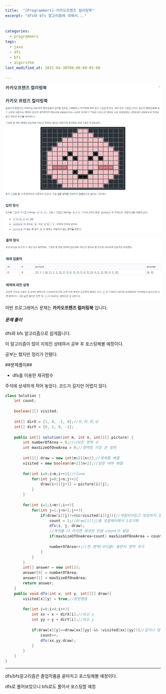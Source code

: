 ```yaml
---
title:  "[Programmers]-카카오프렌즈 컬러링북"
excerpt: "dfs와 bfs 알고리즘에 대해서..."


categories:
  - programmers
tags:
  - java
  - dfs
  - bfs
  - algorithm
last_modified_at: 2021-04-30T08:06:00-05:00

---
```



![문제](/assets/images/카카오프렌즈컬러링북1.JPG)

![문제](/assets/images/카카오프렌즈컬러링북2.JPG)


이번 프로그래머스 문제는 **카카오프렌즈 컬러링북** 입니다.

##### 문제 풀이

dfs와 bfs 알고리즘으로 쉽게풉니다.

이 알고리즘이 많이 지워진 상태여서
공부 후 포스팅해볼 예정이다.

공부는 했지만 정리가 안됐다.

##문제풀이## 
- dfs를 이용한 재귀함수

주석에 상세하게 적어 놓았다.
코드가 길지만 어렵지 않다.

```java
class Solution {
    int count;
    
    boolean[][] visited;
    
    int[] dirX = {1, 0, -1, 0};//우,하,좌,상
    int[] dirY = {0, 1, 0, -1};
    
    public int[] solution(int m, int n, int[][] picture) {
        int numberOfArea = 0;//나눠진 영역 수
        int maxSizeOfOneArea = 0;//영역중 가장 큰 범위

        int[][] draw = new int[m+2][n+2];//복제할 배열
        visited = new boolean[m+2][n+2];//방문 여부 배열
        
        for(int i=0;i<m;i++){//clone
            for(int j=0;j<n;j++){
                draw[i+1][j+1] = picture[i][j];
            }
        }

        for(int i=1;i<m+1;i++){
            for(int j=1;j<n+1;j++){
                if(draw[i][j]!=0&&!visited[i][j]){//색칠되어있고 방문하지 않았을 경우
                    count = 1;//draw[i][j]를 포함해야해서 1초기화
                    dfs(i, j, draw);
                    //재귀를 다 마치면 재귀한 만큼 count가 쌓임
                    if(maxSizeOfOneArea<count) maxSizeOfOneArea = count;//최대치
                    
                    numberOfArea++;//한 영역(사이클) 돌면서 영역 추가
                }
            }
        }       
        int[] answer = new int[2];    
        answer[0] = numberOfArea;
        answer[1] = maxSizeOfOneArea;
        return answer;
    }
    public void dfs(int x, int y, int[][] draw){
        visited[x][y] = true;//방문했음
        
        for(int i=0;i<4;i++){
            int xx = x + dirX[i];//비교 x
            int yy = y + dirY[i];//비교 y
            
            if(draw[x][y]==draw[xx][yy] && !visited[xx][yy]){//같거나 방문안했을경우 재귀
                count++;
                dfs(xx,yy,draw);
            }
        }
    }
}

```

---

dfs/bfs알고리즘은 졸업작품을 끝마치고 포스팅해볼 예정이다.

dfs로 풀어보았으니 bfs로도 풀어서 포스팅할 예정


